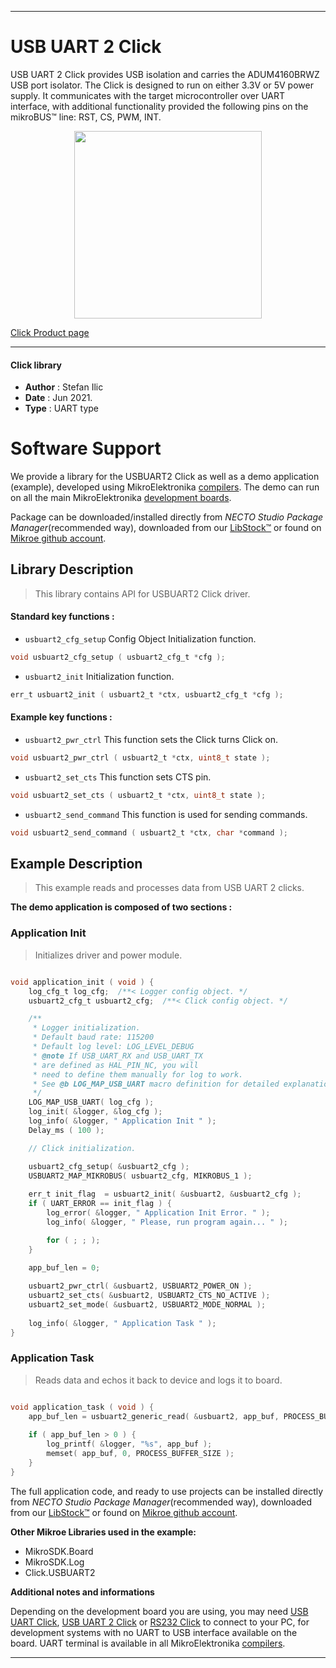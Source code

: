 
---
# USB UART 2 Click

USB UART 2 Click provides USB isolation and carries the ADUM4160BRWZ USB port isolator. The Click is designed to run on either 3.3V or 5V power supply. It communicates with the target microcontroller over UART interface, with additional functionality provided the following pins on the mikroBUS™ line: RST, CS, PWM, INT.

<p align="center">
  <img src="https://download.mikroe.com/images/click_for_ide/usbuart2_click.png" height=300px>
</p>

[Click Product page](https://www.mikroe.com/usb-uart-2-click)

---


#### Click library

- **Author**        : Stefan Ilic
- **Date**          : Jun 2021.
- **Type**          : UART type


# Software Support

We provide a library for the USBUART2 Click
as well as a demo application (example), developed using MikroElektronika
[compilers](https://www.mikroe.com/necto-studio).
The demo can run on all the main MikroElektronika [development boards](https://www.mikroe.com/development-boards).

Package can be downloaded/installed directly from *NECTO Studio Package Manager*(recommended way), downloaded from our [LibStock&trade;](https://libstock.mikroe.com) or found on [Mikroe github account](https://github.com/MikroElektronika/mikrosdk_click_v2/tree/master/clicks).

## Library Description

> This library contains API for USBUART2 Click driver.

#### Standard key functions :

- `usbuart2_cfg_setup` Config Object Initialization function.
```c
void usbuart2_cfg_setup ( usbuart2_cfg_t *cfg );
```

- `usbuart2_init` Initialization function.
```c
err_t usbuart2_init ( usbuart2_t *ctx, usbuart2_cfg_t *cfg );
```

#### Example key functions :

- `usbuart2_pwr_ctrl` This function sets the Click turns Click on.
```c
void usbuart2_pwr_ctrl ( usbuart2_t *ctx, uint8_t state );
```

- `usbuart2_set_cts` This function sets CTS pin.
```c
void usbuart2_set_cts ( usbuart2_t *ctx, uint8_t state );
```

- `usbuart2_send_command` This function is used for sending commands.
```c
void usbuart2_send_command ( usbuart2_t *ctx, char *command );
```

## Example Description

> This example reads and processes data from USB UART 2 clicks.

**The demo application is composed of two sections :**

### Application Init

> Initializes driver and power module.

```c

void application_init ( void ) {
    log_cfg_t log_cfg;  /**< Logger config object. */
    usbuart2_cfg_t usbuart2_cfg;  /**< Click config object. */

    /** 
     * Logger initialization.
     * Default baud rate: 115200
     * Default log level: LOG_LEVEL_DEBUG
     * @note If USB_UART_RX and USB_UART_TX 
     * are defined as HAL_PIN_NC, you will 
     * need to define them manually for log to work. 
     * See @b LOG_MAP_USB_UART macro definition for detailed explanation.
     */
    LOG_MAP_USB_UART( log_cfg );
    log_init( &logger, &log_cfg );
    log_info( &logger, " Application Init " );
    Delay_ms ( 100 );

    // Click initialization.

    usbuart2_cfg_setup( &usbuart2_cfg );
    USBUART2_MAP_MIKROBUS( usbuart2_cfg, MIKROBUS_1 );
    
    err_t init_flag  = usbuart2_init( &usbuart2, &usbuart2_cfg );
    if ( UART_ERROR == init_flag ) {
        log_error( &logger, " Application Init Error. " );
        log_info( &logger, " Please, run program again... " );

        for ( ; ; );
    }

    app_buf_len = 0;
    
    usbuart2_pwr_ctrl( &usbuart2, USBUART2_POWER_ON );
    usbuart2_set_cts( &usbuart2, USBUART2_CTS_NO_ACTIVE );
    usbuart2_set_mode( &usbuart2, USBUART2_MODE_NORMAL );
    
    log_info( &logger, " Application Task " );
}

```

### Application Task

> Reads data and echos it back to device and logs it to board.

```c

void application_task ( void ) {
    app_buf_len = usbuart2_generic_read( &usbuart2, app_buf, PROCESS_BUFFER_SIZE );
    
    if ( app_buf_len > 0 ) {
        log_printf( &logger, "%s", app_buf );
        memset( app_buf, 0, PROCESS_BUFFER_SIZE );
    }
}

```


The full application code, and ready to use projects can be installed directly from *NECTO Studio Package Manager*(recommended way), downloaded from our [LibStock&trade;](https://libstock.mikroe.com) or found on [Mikroe github account](https://github.com/MikroElektronika/mikrosdk_click_v2/tree/master/clicks).

**Other Mikroe Libraries used in the example:**

- MikroSDK.Board
- MikroSDK.Log
- Click.USBUART2

**Additional notes and informations**

Depending on the development board you are using, you may need
[USB UART Click](https://www.mikroe.com/usb-uart-click),
[USB UART 2 Click](https://www.mikroe.com/usb-uart-2-click) or
[RS232 Click](https://www.mikroe.com/rs232-click) to connect to your PC, for
development systems with no UART to USB interface available on the board. UART
terminal is available in all MikroElektronika
[compilers](https://shop.mikroe.com/compilers).

---
